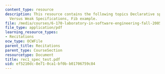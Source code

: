 ```yaml
---
content_type: resource
description: This resource contains the following topics Declarative specs, Strong
  Versus Weak Specifications, Fib example.
file: /media/courses/6-170-laboratory-in-software-engineering-fall-2005/ef5210dc8e710ca1bf0bb01706759c84_rec1_spec_test.pdf
file_type: application/pdf
learning_resource_types:
- Recitations
ocw_type: OCWFile
parent_title: Recitations
parent_type: CourseSection
resourcetype: Document
title: rec1_spec_test.pdf
uid: ef5210dc-8e71-0ca1-bf0b-b01706759c84
---
```

